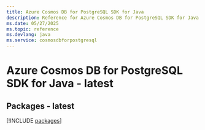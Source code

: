 ```yaml
---
title: Azure Cosmos DB for PostgreSQL SDK for Java
description: Reference for Azure Cosmos DB for PostgreSQL SDK for Java
ms.date: 05/27/2025
ms.topic: reference
ms.devlang: java
ms.service: cosmosdbforpostgresql
---
```

# Azure Cosmos DB for PostgreSQL SDK for Java - latest
## Packages - latest
[!INCLUDE [packages](cosmos-db-for-postgresql-index.md)]